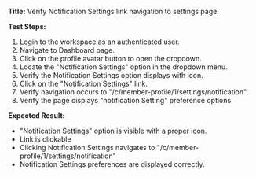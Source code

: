 **Title:** Verify Notification Settings link navigation to settings page

**Test Steps:**
1. Login to the workspace as an authenticated user.
2. Navigate to Dashboard page.
3. Click on the profile avatar button to open the dropdown.
4. Locate the "Notification Settings" option in the dropdown menu.
5. Verify the Notification Settings option displays with icon.
6. Click on the "Notification Settings" link.
7. Verify navigation occurs to "/c/member-profile/1/settings/notification".
8. Verify the page displays "notification Setting" preference options.

**Expected Result:**
* "Notification Settings" option is visible with a proper icon.
* Link is clickable
* Clicking Notification Settings navigates to "/c/member-profile/1/settings/notification"
* Notification Settings preferences are displayed correctly.
